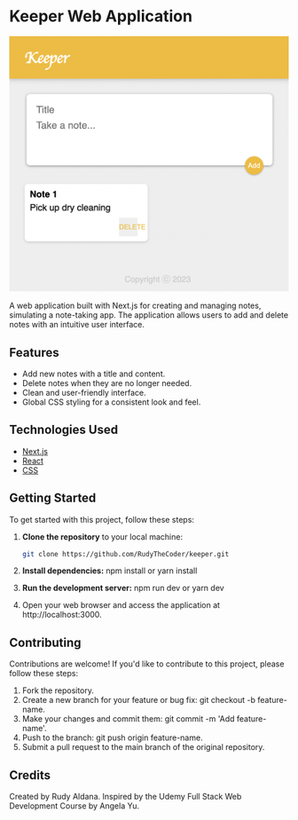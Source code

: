 # Keeper Web Application

![App Screenshot](keeper.png)

A web application built with Next.js for creating and managing notes, simulating a note-taking app. The application allows users to add and delete notes with an intuitive user interface.

## Features

- Add new notes with a title and content.
- Delete notes when they are no longer needed.
- Clean and user-friendly interface.
- Global CSS styling for a consistent look and feel.

## Technologies Used

- [Next.js](https://nextjs.org/)
- [React](https://reactjs.org/)
- [CSS](https://developer.mozilla.org/en-US/docs/Web/CSS)

## Getting Started

To get started with this project, follow these steps:

1. **Clone the repository** to your local machine:

   ```bash
   git clone https://github.com/RudyTheCoder/keeper.git
   ```

2. **Install dependencies:**
   npm install
   or
   yarn install

3. **Run the development server:**
   npm run dev
   or
   yarn dev

5. Open your web browser and access the application at http://localhost:3000.

## Contributing

Contributions are welcome! If you'd like to contribute to this project, please follow these steps:

1. Fork the repository.
2. Create a new branch for your feature or bug fix: git checkout -b feature-name.
3. Make your changes and commit them: git commit -m 'Add feature-name'.
4. Push to the branch: git push origin feature-name.
5. Submit a pull request to the main branch of the original repository.

## Credits

Created by Rudy Aldana. Inspired by the Udemy Full Stack Web Development Course by Angela Yu.
